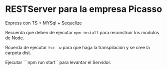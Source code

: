 # RESTServer para la empresa Picasso  

Express con TS + MYSql + Sequelize 

Recuerda que deben de ejecutar ```npm install``` para reconstruir los modulos de Node.

Rcuerda de ejecutar ```tsc -w``` para que haga la transpilación y se cree la carpeta dist.

Ejecutar ```npm run start`` para levantar el Servidor.